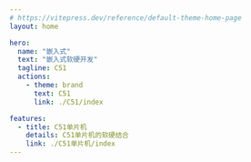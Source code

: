 ```yaml
---
# https://vitepress.dev/reference/default-theme-home-page
layout: home

hero:
  name: "嵌入式"
  text: "嵌入式软硬开发"
  tagline: C51
  actions:
    - theme: brand
      text: C51
      link: ./C51/index

features:
  - title: C51单片机
    details: C51单片机的软硬结合
    link: ./C51单片机/index
---
```


